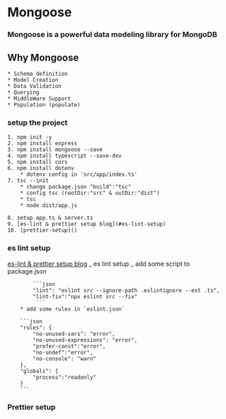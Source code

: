 # Mongoose

### Mongoose is a powerful data modeling library for MongoDB

## Why Mongoose

    * Schema definition
    * Model Creation
    * Data Validation
    * Querying
    * MiddleWare Support
    * Population (populate)

### setup the project

    1. npm init -y
    2. npm install express
    3. npm install mongoose --save
    4. npm install typescript --save-dev
    5. npm install cors
    6. npm install dotenv
        * dotenv config in 'src/app/index.ts'
    7. tsc --init
        * change package.json "build":"tsc"
        * config tsc (rootDir:"src" & outDir:"dist")
        * tsc
        * node dist/app.js

    8. setup app.ts & server.ts
    9. [es-lint & prettier setup blog](#es-lint-setup)
    10. [prettier-setup]()

### es lint setup

[es-lint & prettier setup blog](https://blog.logrocket.com/linting-typescript-eslint-prettier/)
_ es lint setup
_ add some script to package.json

            ```json
            "lint": "eslint src --ignore-path .eslintignore --ext .ts",
            "lint-fix":"npx eslint src --fix"
             ```
        * add some rules in `eslint.json`

        ```json
        "rules": {
            "no-unused-vars": "error",
            "no-unused-expressions": "error",
            "prefer-const":"error",
            "no-undef":"error",
            "no-console": "warn"
        },
        "globals": {
            "process":"readonly"
        }
        ```

### Prettier setup
